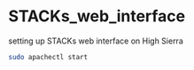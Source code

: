 # STACKs_web_interface
setting up STACKs web interface on High Sierra


```bash
sudo apachectl start
```
